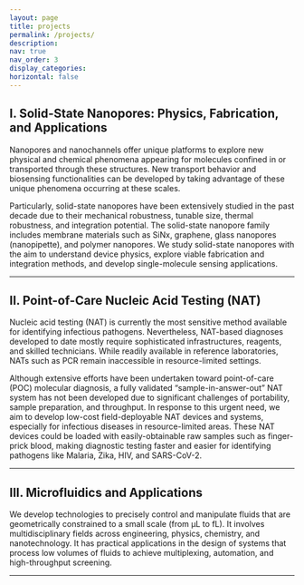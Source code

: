 ```yaml
---
layout: page
title: projects
permalink: /projects/
description: 
nav: true
nav_order: 3
display_categories:
horizontal: false
---
```




## I. Solid-State Nanopores: Physics, Fabrication, and Applications

Nanopores and nanochannels offer unique platforms to explore new physical and chemical phenomena appearing for molecules confined in or transported through these structures. New transport behavior and biosensing functionalities can be developed by taking advantage of these unique phenomena occurring at these scales.

Particularly, solid-state nanopores have been extensively studied in the past decade due to their mechanical robustness, tunable size, thermal robustness, and integration potential. The solid-state nanopore family includes membrane materials such as SiNx, graphene, glass nanopores (nanopipette), and polymer nanopores. We study solid-state nanopores with the aim to understand device physics, explore viable fabrication and integration methods, and develop single-molecule sensing applications.


---

## II. Point-of-Care Nucleic Acid Testing (NAT)

Nucleic acid testing (NAT) is currently the most sensitive method available for identifying infectious pathogens. Nevertheless, NAT-based diagnoses developed to date mostly require sophisticated infrastructures, reagents, and skilled technicians. While readily available in reference laboratories, NATs such as PCR remain inaccessible in resource-limited settings. 

Although extensive efforts have been undertaken toward point-of-care (POC) molecular diagnosis, a fully validated “sample-in-answer-out” NAT system has not been developed due to significant challenges of portability, sample preparation, and throughput. In response to this urgent need, we aim to develop low-cost field-deployable NAT devices and systems, especially for infectious diseases in resource-limited areas. These NAT devices could be loaded with easily-obtainable raw samples such as finger-prick blood, making diagnostic testing faster and easier for identifying pathogens like Malaria, Zika, HIV, and SARS-CoV-2.

---


## III. Microfluidics and Applications

We develop technologies to precisely control and manipulate fluids that are geometrically constrained to a small scale (from μL to fL). It involves multidisciplinary fields across engineering, physics, chemistry, and nanotechnology. It has practical applications in the design of systems that process low volumes of fluids to achieve multiplexing, automation, and high-throughput screening.

---